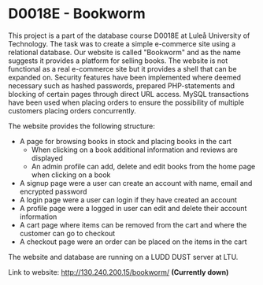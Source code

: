 # D0018E - Bookworm
This project is a part of the database course D0018E at Luleå University of Technology. The task was to create a simple e-commerce site using a relational database. Our website is called "Bookworm" and as the name suggests it provides a platform for selling books. The website is not functional as a real e-commerce site but it provides a shell that can be expanded on. Security features have been implemented where deemed necessary such as hashed passwords, prepared PHP-statements and blocking of certain pages through direct URL access. MySQL transactions have been used when placing orders to ensure the possibility of multiple customers placing orders concurrently.

The website provides the following structure:
- A page for browsing books in stock and placing books in the cart
  - When clicking on a book additional information and reviews are displayed
  - An admin profile can add, delete and edit books from the home page when clicking on a book
- A signup page were a user can create an account with name, email and encrypted password
- A login page were a user can login if they have created an account
- A profile page were a logged in user can edit and delete their account information
- A cart page where items can be removed from the cart and where the customer can go to checkout
- A checkout page were an order can be placed on the items in the cart

The website and database are running on a LUDD DUST server at LTU.

Link to website: http://130.240.200.15/bookworm/ **(Currently down)**

